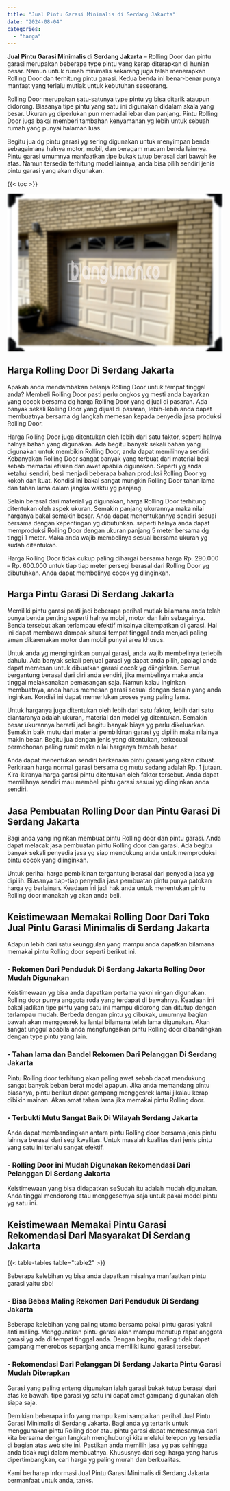 ```yaml
---
title: "Jual Pintu Garasi Minimalis di Serdang Jakarta"
date: "2024-08-04"
categories: 
  - "harga"
---
```


**Jual Pintu Garasi Minimalis di Serdang Jakarta** – Rolling Door dan pintu garasi merupakan beberapa type pintu yang kerap diterapkan di hunian besar. Namun untuk rumah minimalis sekarang juga telah menerapkan Rolling Door dan terhitung pintu garasi. Kedua benda ini benar-benar punya manfaat yang terlalu mutlak untuk kebutuhan seseorang.

Rolling Door merupakan satu-satunya type pintu yg bisa ditarik ataupun didorong. Biasanya tipe pintu yang satu ini digunakan didalam skala yang besar. Ukuran yg diperlukan pun memadai lebar dan panjang. Pintu Rolling Door juga bakal memberi tambahan kenyamanan yg lebih untuk sebuah rumah yang punyai halaman luas.

Begitu jua dg pintu garasi yg sering digunakan untuk menyimpan benda sebagaimana halnya motor, mobil, dan beragam macam benda lainnya. Pintu garasi umumnya manfaatkan tipe bukak tutup berasal dari bawah ke atas. Namun tersedia terhitung model lainnya, anda bisa pilih sendiri jenis pintu garasi yang akan digunakan.

{{< toc >}}

![Jual Pintu Garasi Minimalis di Serdang Jakarta](/images/pintu-garasi-67.png)

## Harga Rolling Door Di Serdang Jakarta

Apakah anda mendambakan belanja Rolling Door untuk tempat tinggal anda? Membeli Rolling Door pasti perlu ongkos yg mesti anda bayarkan yang cocok bersama dg harga Rolling Door yang dijual di pasaran. Ada banyak sekali Rolling Door yang dijual di pasaran, lebih-lebih anda dapat membuatnya bersama dg langkah memesan kepada penyedia jasa produksi Rolling Door.

Harga Rolling Door juga ditentukan oleh lebih dari satu faktor, seperti halnya halnya bahan yang digunakan. Ada begitu banyak sekali bahan yang digunakan untuk membikin Rolling Door, anda dapat memilihnya sendiri. Kebanyakan Rolling Door sangat banyak yang terbuat dari material besi sebab memadai efisien dan awet apabila digunakan. Seperti yg anda ketahui sendiri, besi menjadi beberapa bahan produksi Rolling Door yg kokoh dan kuat. Kondisi ini bakal sangat mungkin Rolling Door tahan lama dan tahan lama dalam jangka waktu yg panjang.

Selain berasal dari material yg digunakan, harga Rolling Door terhitung ditentukan oleh aspek ukuran. Semakin panjang ukurannya maka nilai harganya bakal semakin besar. Anda dapat menentukannya sendiri sesuai bersama dengan kepentingan yg dibutuhkan. seperti halnya anda dapat memproduksi Rolling Door dengan ukuran panjang 5 meter bersama dg tinggi 1 meter. Maka anda wajib membelinya sesuai bersama ukuran yg sudah ditentukan.

Harga Rolling Door tidak cukup paling dihargai bersama harga Rp. 290.000 – Rp. 600.000 untuk tiap tiap meter persegi berasal dari Rolling Door yg dibutuhkan. Anda dapat membelinya cocok yg diinginkan.

## Harga Pintu Garasi Di Serdang Jakarta

Memiliki pintu garasi pasti jadi beberapa perihal mutlak bilamana anda telah punya benda penting seperti halnya mobil, motor dan lain sebagainya. Benda tersebut akan terlampau efektif misalnya ditempatkan di garasi. Hal ini dapat membawa dampak situasi tempat tinggal anda menjadi paling aman dikarenakan motor dan mobil punyai area khusus.

Untuk anda yg menginginkan punyai garasi, anda wajib membelinya terlebih dahulu. Ada banyak sekali penjual garasi yg dapat anda pilih, apalagi anda dapat memesan untuk dibuatkan garasi cocok yg diinginkan. Semua bergantung berasal dari diri anda sendiri, jika membelinya maka anda tinggal melaksanakan pemasangan saja. Namun kalau inginkan membuatnya, anda harus memesan garasi sesuai dengan desain yang anda inginkan. Kondisi ini dapat memerlukan proses yang paling lama.

Untuk harganya juga ditentukan oleh lebih dari satu faktor, lebih dari satu diantaranya adalah ukuran, material dan model yg ditentukan. Semakin besar ukurannya berarti jadi begitu banyak biaya yg perlu dikeluarkan. Semakin baik mutu dari material pembikinan garasi yg dipilih maka nilainya makin besar. Begitu jua dengan jenis yang ditentukan, terkecuali permohonan paling rumit maka nilai harganya tambah besar.

Anda dapat menentukan sendiri berkenaan pintu garasi yang akan dibuat. Perkiraan harga normal garasi bersama dg mutu sedang adalah Rp. 1 jutaan. Kira-kiranya harga garasi pintu ditentukan oleh faktor tersebut. Anda dapat memilihnya sendiri mau membeli pintu garasi sesuai yg diinginkan anda sendiri.

## Jasa Pembuatan Rolling Door dan Pintu Garasi Di Serdang Jakarta

Bagi anda yang inginkan membuat pintu Rolling door dan pintu garasi. Anda dapat melacak jasa pembuatan pintu Rolling door dan garasi. Ada begitu banyak sekali penyedia jasa yg siap mendukung anda untuk memproduksi pintu cocok yang diinginkan.

Untuk perihal harga pembikinan tergantung berasal dari penyedia jasa yg dipilih. Biasanya tiap-tiap penyedia jasa pembuatan pintu punya patokan harga yg berlainan. Keadaan ini jadi hak anda untuk menentukan pintu Rolling door manakah yg akan anda beli.

## Keistimewaan Memakai Rolling Door Dari Toko Jual Pintu Garasi Minimalis di Serdang Jakarta

Adapun lebih dari satu keunggulan yang mampu anda dapatkan bilamana memakai pintu Rolling door seperti berikut ini.

### \- Rekomen Dari Penduduk Di Serdang Jakarta Rolling Door Mudah Digunakan

Keistimewaan yg bisa anda dapatkan pertama yakni ringan digunakan. Rolling door punya anggota roda yang terdapat di bawahnya. Keadaan ini bakal jadikan tipe pintu yang satu ini mampu didorong dan ditutup dengan terlampau mudah. Berbeda dengan pintu yg dibukak, umumnya bagian bawah akan menggesrek ke lantai bilamana telah lama digunakan. Akan sangat unggul apabila anda mengfungsikan pintu Rolling door dibandingkan dengan type pintu yang lain.

### \- Tahan lama dan Bandel Rekomen Dari Pelanggan Di Serdang Jakarta

Pintu Rolling door terhitung akan paling awet sebab dapat mendukung sangat banyak beban berat model apapun. Jika anda memandang pintu biasanya, pintu berikut dapat gampang menggesrek lantai jikalau kerap dibikin mainan. Akan amat tahan lama jika memakai pintu Rolling door.

### \- Terbukti Mutu Sangat Baik Di Wilayah Serdang Jakarta

Anda dapat membandingkan antara pintu Rolling door bersama jenis pintu lainnya berasal dari segi kwalitas. Untuk masalah kualitas dari jenis pintu yang satu ini terlalu sangat efektif.

### \- Rolling Door ini Mudah Digunakan Rekomendasi Dari Pelanggan Di Serdang Jakarta

Keistimewaan yang bisa didapatkan seSudah itu adalah mudah digunakan. Anda tinggal mendorong atau menggesernya saja untuk pakai model pintu yg satu ini.

## Keistimewaan Memakai Pintu Garasi Rekomendasi Dari Masyarakat Di Serdang Jakarta

{{< table-tables table="table2" >}}

Beberapa kelebihan yg bisa anda dapatkan misalnya manfaatkan pintu garasi yaitu sbb!

### \- Bisa Bebas Maling Rekomen Dari Penduduk Di Serdang Jakarta

Beberapa kelebihan yang paling utama bersama pakai pintu garasi yakni anti maling. Menggunakan pintu garasi akan mampu menutup rapat anggota garasi yg ada di tempat tinggal anda. Dengan begitu, maling tidak dapat gampang menerobos sepanjang anda memiliki kunci garasi tersebut.

### \- Rekomendasi Dari Pelanggan Di Serdang Jakarta Pintu Garasi Mudah Diterapkan

Garasi yang paling enteng digunakan ialah garasi bukak tutup berasal dari atas ke bawah. tipe garasi yg satu ini dapat amat gampang digunakan oleh siapa saja.

Demikian beberapa info yang mampu kami sampaikan perihal Jual Pintu Garasi Minimalis di Serdang Jakarta. Bagi anda yg tertarik untuk menggunakan pintu Rolling door atau pintu garasi dapat memesannya dari kita bersama dengan langkah menghubungi kita melalui telepon yg tersedia di bagian atas web site ini. Pastikan anda memilih jasa yg pas sehingga anda tidak rugi dalam membuatnya. Khususnya dari segi harga yang harus dipertimbangkan, cari harga yg paling murah dan berkualitas.

Kami berharap informasi Jual Pintu Garasi Minimalis di Serdang Jakarta bermanfaat untuk anda, tanks.
